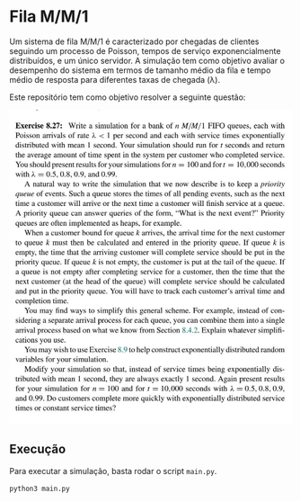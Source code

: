 # Fila M/M/1
Um sistema de fila M/M/1 é caracterizado por chegadas de clientes seguindo um processo de Poisson, tempos de serviço exponencialmente distribuídos, e um único servidor. A simulação tem como objetivo avaliar o desempenho do sistema em termos de tamanho médio da fila e tempo médio de resposta para diferentes taxas de chegada (λ).

Este repositório tem como objetivo resolver a seguinte questão:

<img src="./docs/image.png"/>


## Execução
Para executar a simulação, basta rodar o script `main.py`.

```bash
python3 main.py
```
